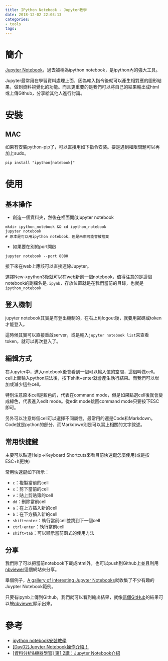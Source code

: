 ```yaml
---
title: IPython Notebook - Jupyter教學
date: 2018-12-02 22:03:13
categories:
- tools
tags:
---
```

# 簡介
[Jupyter Notebook](https://ipython.org/notebook.html)，過去被稱為ipython notebook，是ipython內的強大工具。

Jupyter最常用在學習資料處理上面，因為輸入指令後就可以產生相對應的圖形結果，做到資料視覺化的功能。而且更重要的是我們可以將自己的結果輸出成html或上傳Github，分享給其他人進行討論。

# 安裝
## MAC
如果有安裝python-pip了，可以直接用如下指令安裝。要是遇到權限問題可以再加上sudo。
```
pip install "ipython[notebook]"
```

# 使用
## 基本操作
* 創造一個資料夾，然後在裡面開啟jupyter notebook
```
mkdir ipython_notebook && cd ipython_notebook
jupyter notebook
# 原本是可以用ipython notebook，但是未來可能會被捨棄
```
* 如果要在別的port開啟
```
jupyter notebook --port 8080
```
接下來在web上應該可以直接連線Jupyter。

選擇New->python3後就可以在web新創一個notebook，值得注意的是這個notebook的副檔名是`.ipynb`，存放位置就是在我們當前的目錄，也就是`ipython_notebook`

## 登入機制
jupyter notebook其實是有登出機制的，在右上角logout後，就要用密碼或token才能登入。

這時候其實可以直接重啟server，或是輸入`jupyter notebook list`來查看token，就可以再次登入了。

## 編輯方式
在Jupyter中，進入notebook後會看到一個可以輸入值的空間，這個叫做cell。cell上面輸入python語法後，按下shift+enter就會產生執行結果。而我們可以增加或減少這些cell。

特別注意原本cell是藍色的，代表在command mode，但是如果點選cell後就會變成綠色，代表進入edit mode。從edit mode跳回command mode只要按下ESC即可。

另外可以注意每個cell可以選擇不同屬性，最常用的還是Code和Markdown。Code就是python的部分，而Markdown則是可以寫上相關的文字敘述。

## 常用快捷鍵
主要可以點選Help->Keyboard Shortcuts來看目前快速鍵怎麼使用(或是按ESC+h更快)

常用快速鍵如下所示：

* `c`：複製當前的cell
* `x`：剪下當前的cell
* `v`：貼上剪貼簿的cell
* `dd`：刪除當前cell
* `a`：在上方插入新的cell
* `b`：在下方插入新的cell
* `shift+enter`：執行當前cell並跳到下一個cell
* `ctrl+enter`：執行當前cell
* `shift+tab`：可以顯示當前函式的使用方法

## 分享
我們除了可以把當前notebook下載成html外，也可以push到Github上並且利用[nbviewer](https://nbviewer.jupyter.org/)這個網站來分享。

舉個例子，[A gallery of interesting Jupyter Notebooks](https://github.com/jupyter/jupyter/wiki/A-gallery-of-interesting-Jupyter-Notebooks)就收集了不少有趣的Juypter Notebook範例。

只要有ipynb上傳到Github，我們就可以看到輸出結果，就像[這個GitHub](https://github.com/lrhgit/uqsa_tutorials/blob/master/preliminaries.ipynb)的結果可以被[nbviewer](http://nbviewer.jupyter.org/github/lrhgit/uqsa_tutorials/blob/master/preliminaries.ipynb)顯示出來。

# 參考
* [ipython notebook安裝教學](https://ericjhang.github.io/archives/e300480b.html)
* [[Day02]Jupyter Notebook操作介紹！](https://ithelp.ithome.com.tw/articles/10192614)
* [[資料分析&機器學習] 第1.2講：Jupyter Notebook介紹](https://medium.com/@yehjames/%E8%B3%87%E6%96%99%E5%88%86%E6%9E%90-%E6%A9%9F%E5%99%A8%E5%AD%B8%E7%BF%92-%E7%AC%AC1-2%E8%AC%9B-jupyter-notebook%E4%BB%8B%E7%B4%B9-705f023e3720)